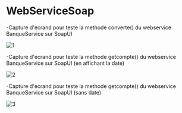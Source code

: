 # WebServiceSoap


-Capture d'ecrand pour teste la methode converte() du webservice BanqueService sur SoapUI

![1](https://github.com/aymanzinabidine14/WebServiceSoap/assets/128410611/c701fc26-77fb-4ab6-adf0-9ca4cea0b1c7)


-Capture d'ecrand pour teste la methode getcompte() du webservice BanqueService sur SoapUI (en affichant la date) 


![2](https://github.com/aymanzinabidine14/WebServiceSoap/assets/128410611/6784aa76-8cb6-4278-b058-e79ce18d5e6a)


-Capture d'ecrand pour teste la methode getcompte() du webservice BanqueService sur SoapUI (sans date) 


![3](https://github.com/aymanzinabidine14/WebServiceSoap/assets/128410611/c7100f93-92ed-4e7b-9acc-9a37e64460ea)
